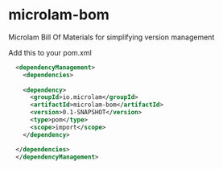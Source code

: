 # microlam-bom

Microlam Bill Of Materials for simplifying version management

Add this to your pom.xml

```pom.xml
  <dependencyManagement>
    <dependencies>
 
	<dependency>
      <groupId>io.microlam</groupId>
      <artifactId>microlam-bom</artifactId>
      <version>0.1-SNAPSHOT</version>
      <type>pom</type>
      <scope>import</scope>
    </dependency>

  </dependencies>
  </dependencyManagement>

```
